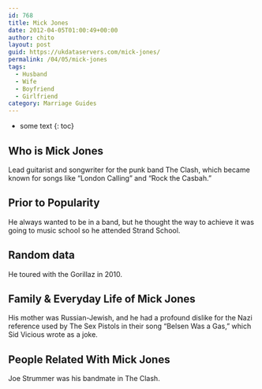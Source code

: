```yaml
---
id: 768
title: Mick Jones
date: 2012-04-05T01:00:49+00:00
author: chito
layout: post
guid: https://ukdataservers.com/mick-jones/
permalink: /04/05/mick-jones
tags:
  - Husband
  - Wife
  - Boyfriend
  - Girlfriend
category: Marriage Guides
---
```


* some text
{: toc}
          
          
## Who is  Mick Jones
                  
                  
                  
Lead guitarist and songwriter for the punk band The Clash, which became known for songs like &#8220;London Calling&#8221; and &#8220;Rock the Casbah.&#8221;
                  
                
                
                
## Prior to Popularity 
                  
                  
                  
He always wanted to be in a band, but he thought the way to achieve it was going to music school so he attended Strand School.
                  
                
                
                
## Random data 
                  
                  
                  
He toured with the Gorillaz in 2010.
                  
                
                
                
## Family & Everyday Life of Mick Jones
                  
                  
                  
His mother was Russian-Jewish, and he had a profound dislike for the Nazi reference used by The Sex Pistols in their song &#8220;Belsen Was a Gas,&#8221; which Sid Vicious wrote as a joke.
                  
                
                
                
## People Related With  Mick Jones
                  
                  
                  
Joe Strummer was his bandmate in The Clash.
                  
                
              
            
          
          
          
    
    
  
